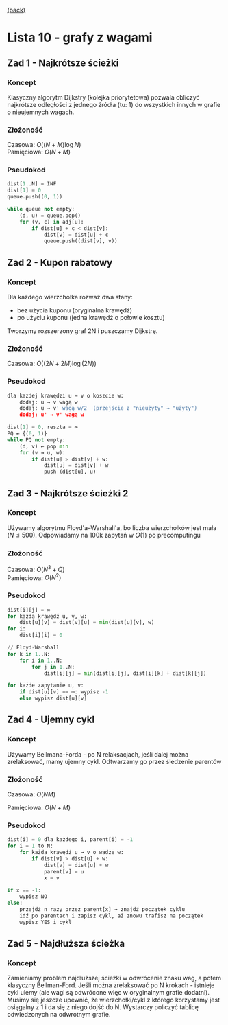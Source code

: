 [(back)](../)

# Lista 10 - grafy z wagami
## Zad 1 - Najkrótsze ścieżki
### Koncept
Klasyczny algorytm Dijkstry (kolejka priorytetowa) pozwala obliczyć najkrótsze odległości z jednego źródła (tu: 1) do wszystkich innych w grafie o nieujemnych wagach.

### Złożoność
Czasowa: $O((N+M) \log N)$  
Pamięciowa: $O(N+M)$

### Pseudokod
```py
dist[1..N] = INF
dist[1] = 0
queue.push((0, 1))

while queue not empty:
    (d, u) = queue.pop()
    for (v, c) in adj[u]:
        if dist[u] + c < dist[v]:
            dist[v] = dist[u] + c
            queue.push((dist[v], v))
```


## Zad 2 - Kupon rabatowy
### Koncept
Dla każdego wierzchołka rozważ dwa stany:
- bez użycia kuponu (oryginalna krawędź)
- po użyciu kuponu (jedna krawędź o połowie kosztu)

Tworzymy rozszerzony graf 2N i puszczamy Dijkstrę.

### Złożoność
Czasowa: $O((2N + 2M) \log {(2N)})$

### Pseudokod
```py
dla każdej krawędzi u → v o koszcie w:
    dodaj: u → v wagą w
    dodaj: u → v' wagą w/2  (przejście z "nieużyty" → "użyty")
    dodaj: u' → v' wagą w

dist[1] = 0, reszta = ∞
PQ ← {(0, 1)}
while PQ not empty:
    (d, v) ← pop min
    for (v → u, w):
        if dist[u] > dist[v] + w:
            dist[u] = dist[v] + w
            push (dist[u], u)
```


## Zad 3 - Najkrótsze ścieżki 2
### Koncept
Używamy algorytmu Floyd'a–Warshall'a, bo liczba wierzchołków jest mała ($N \leq 500$). Odpowiadamy na 100k zapytań w 𝑂(1) po precomputingu

### Złożoność
Czasowa: $O(N^3 + Q)$  
Pamięciowa: $O(N^2)$


### Pseudokod
```py
dist[i][j] = ∞
for każda krawędź u, v, w:
    dist[u][v] = dist[v][u] = min(dist[u][v], w)
for i:
    dist[i][i] = 0

// Floyd-Warshall
for k in 1..N:
    for i in 1..N:
        for j in 1..N:
            dist[i][j] = min(dist[i][j], dist[i][k] + dist[k][j])

for każde zapytanie u, v:
    if dist[u][v] == ∞: wypisz -1
    else wypisz dist[u][v]
```


## Zad 4 - Ujemny cykl
### Koncept
Używamy Bellmana-Forda - po N relaksacjach, jeśli dalej można zrelaksować, mamy ujemny cykl. Odtwarzamy go przez śledzenie parentów

### Złożoność
Czasowa: $O(NM)$

Pamięciowa: $O(N+M)$


### Pseudokod
```py
dist[i] = 0 dla każdego i, parent[i] = -1
for i = 1 to N:
    for każda krawędź u → v o wadze w:
        if dist[v] > dist[u] + w:
            dist[v] = dist[u] + w
            parent[v] = u
            x = v

if x == -1:
    wypisz NO
else:
    przejdź n razy przez parent[x] → znajdź początek cyklu
    idź po parentach i zapisz cykl, aż znowu trafisz na początek
    wypisz YES i cykl
```


## Zad 5 - Najdłuższa ścieżka
### Koncept
Zamieniamy problem najdłuższej ścieżki w odwrócenie znaku wag, a potem klasyczny Bellman-Ford. Jeśli można zrelaksować po N krokach - istnieje cykl ulemy (ale wagi są odwrócone więc w oryginalnym grafie dodatni).  
Musimy się jeszcze upewnić, że wierzchołki/cykl z którego korzystamy jest osiągalny z 1 i da się z niego dojść do N. Wystarczy policzyć tablicę odwiedzonych na odwrotnym grafie. 






